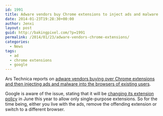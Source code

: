 ```yaml
---
id: 1991
title: Adware vendors buy Chrome extensions to inject ads and malware
date: 2014-01-23T19:28:30+00:00
author: Jenxi
layout: post
guid: http://bakingpixel.com/?p=1991
permalink: /2014/01/23/adware-vendors-chrome-extensions/
categories:
  - News
tags:
  - ad
  - chrome extensions
  - google
---
```

Ars Technica reports on [adware vendors buying over Chrome extensions and then injecting ads and malware into the browsers of existing users](http://arstechnica.com/security/2014/01/malware-vendors-buy-chrome-extensions-to-send-adware-filled-updates/).

Google is aware of the issue, stating that it will be [changing its extension policy](http://bakingpixel.com/2013/12/google-chrome-extensions/) in June this year to allow only single-purpose extensions. So for the time being, either you live with the ads, remove the offending extension or switch to a different browser.